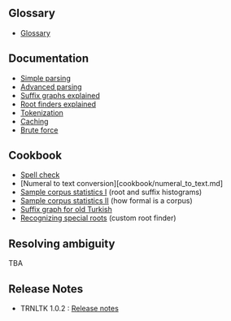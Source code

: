 ## Glossary ##
  * [Glossary](tutorial/glossary.md)

## Documentation ##
  * [Simple parsing](tutorial/simple_parsing.md)
  * [Advanced parsing](tutorial/advanced_parsing.md)
  * [Suffix graphs explained](tutorial/suffix_graphs_explained.md)
  * [Root finders explained](tutorial/root_finders_explained.md)
  * [Tokenization](tutorial/tokenization.md)
  * [Caching](tutorial/caching.md)
  * [Brute force](tutorial/brute_force.md)

## Cookbook ##
  * [Spell check](cookbook/spell_check.md)
  * [Numeral to text conversion][cookbook/numeral_to_text.md]
  * [Sample corpus statistics I](cookbook/sample_corpus_stats_1.md)  (root and suffix histograms)
  * [Sample corpus statistics II](cookbook/sample_corpus_stats_2.md) (how formal is a corpus)
  * [Suffix graph for old Turkish](cookbook/old_turkish_suffix_graph.md)
  * [Recognizing special roots](cookbook/custom_root_finder.md) (custom root finder)

## Resolving ambiguity ##
TBA

## Release Notes ##
  * TRNLTK 1.0.2 : [Release notes](102.md)

